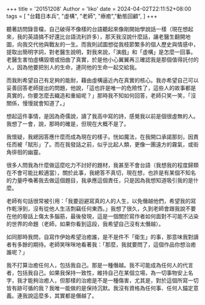 +++
title = '20151208'
Author = 'liko'
date = 2024-04-02T22:11:52+08:00
tags = [
    "台籍日本兵",
    "虛構",
    "老師",
    "療癒","動態回顧",
]
+++

聽著訪問錄音檔，自己破得不像樣的台語聽起來像剛開始學說話一樣（現在想起來，我的英語搞不好還比台語流利許多），那天我沒說什麼話，讓老醫生翻開地圖，向我交代他與戰友的一生。而我則試圖想從我枝節繁多的個人歷史與情感中，提取出簡明字詞，對老醫生說明，對我來說，「演戲」和「虛構」是怎麼一回事。老醫生害怕虛構毀壞或扭曲了真實，於是他小心翼翼再三確認我是那個值得託付的人，因為他要把別人的生命，連同他的生命一起交給我。

而我則希望自己有足夠的能耐，藉由虛構逼近內在真實的核心。我亦希望自己可以妥善回答老師提出的問題，他說，「這也許是唯一的危險性了，這些人的故事都是真實的，你要怎麼去織造和重組呢？」那時我不知如何回答，老師只笑一笑，「沒關係，慢慢就會知道了。」

想起這件事情，是因為奇儒說，讀了我高中寫的詩，感覺我以前是個很虛無的人。我想了一會，說，那時的確是，但現在大概不是了。

我懷疑，我總因答應什麼而成為現在的樣子。恍如魔法，在我開口承諾那刻，因責任而被「賦形」了。而在我發話之前，似乎比起人類，更像一團遠方的霧氣，或街角徘徊的幽靈。

很多人問我為什麼做這麼吃力不討好的題材，我甚至不會台語（我想我的程度歸類在不會可能比較適當），關於此事，我總答不真切，現在想，也許是有某個不知名的力量呼喚著我去做這個題目，我承應這個責任，只是因為我想知道吸引我的是什麼。

老師有句話很常被引用：「我要迴避寫真的人的人生，以免僭越他們，希望我的寫作乾淨到，沒有從他人生活剽竊任何東西。」我想了很久，久到老師會跟我說不要在他的廢話上傷太多腦筋，最後發現，這是一個關於寫作者如何面對不可能不沾染的世界的命題（老師，如果你看到這段，我希望自己沒有太僭越）。

如同那時我問，自寫作伊始希望治癒誰，是不是件不「衛生」的事，那意味我對讀者有多餘的期待。老師笑咪咪地看著我：「那麼，我就要問了，這個作品你想治癒誰呢？」

我不打算治癒任何人，包括我自己。那是一種僭越。我不可能成為任何人的代言者，包括我自己。如果我保持一致性，維持自己在某個立場，為一切事物安上名字，我才能夠治癒人，但那樣的治癒是不是一種傷害，尤其是，對於這個所寫一切皆有跡可循的我？我唯一能做的是保持沉默。我沒有資格為任何事、任何人錨定意義。連我說這麼多，其實都是僭越了。